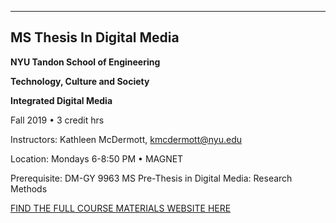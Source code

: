 

___
## MS Thesis In Digital Media

**NYU Tandon School of Engineering**

**Technology, Culture and Society**

**Integrated Digital Media**

Fall 2019 • 3 credit hrs

Instructors: 
Kathleen McDermott, kmcdermott@nyu.edu

Location: Mondays 6-8:50 PM • MAGNET 

Prerequisite: DM-GY 9963 MS Pre-Thesis in Digital Media: Research Methods

[FIND THE FULL COURSE MATERIALS WEBSITE HERE](https://kitmcdermott.github.io/MSThesis_Fall_2019//)

